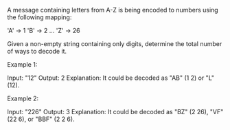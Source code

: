 A message containing letters from A-Z is being encoded to numbers using the following mapping:


&#39;A&#39; -&gt; 1
&#39;B&#39; -&gt; 2
...
&#39;Z&#39; -&gt; 26


Given a non-empty string containing only digits, determine the total number of ways to decode it.

Example 1:


Input: &quot;12&quot;
Output: 2
Explanation:&nbsp;It could be decoded as &quot;AB&quot; (1 2) or &quot;L&quot; (12).


Example 2:


Input: &quot;226&quot;
Output: 3
Explanation:&nbsp;It could be decoded as &quot;BZ&quot; (2 26), &quot;VF&quot; (22 6), or &quot;BBF&quot; (2 2 6).
